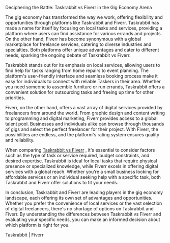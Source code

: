Deciphering the Battle: Taskrabbit vs Fiverr in the Gig Economy Arena

The gig economy has transformed the way we work, offering flexibility and opportunities through platforms like Taskrabbit and Fiverr. Taskrabbit has made a name for itself by focusing on local tasks and services, providing a platform where users can find assistance for various errands and projects. On the other hand, Fiverr has become synonymous with a global marketplace for freelance services, catering to diverse industries and specialties. Both platforms offer unique advantages and cater to different needs, sparking the ongoing debate of Taskrabbit vs Fiverr.

Taskrabbit stands out for its emphasis on local services, allowing users to find help for tasks ranging from home repairs to event planning. The platform's user-friendly interface and seamless booking process make it easy for individuals to connect with reliable Taskers in their area. Whether you need someone to assemble furniture or run errands, Taskrabbit offers a convenient solution for outsourcing tasks and freeing up time for other priorities.

Fiverr, on the other hand, offers a vast array of digital services provided by freelancers from around the world. From graphic design and content writing to programming and digital marketing, Fiverr provides access to a global talent pool. Businesses and individuals alike can browse through thousands of gigs and select the perfect freelancer for their project. With Fiverr, the possibilities are endless, and the platform's rating system ensures quality and reliability.

When comparing <a href="https://miracuves.com/solutions/fiverr-clone/">Taskrabbit vs Fiverr</a>
, it's essential to consider factors such as the type of task or service required, budget constraints, and desired expertise. Taskrabbit is ideal for local tasks that require physical presence or specialized knowledge, while Fiverr excels in offering digital services with a global reach. Whether you're a small business looking for affordable services or an individual seeking help with a specific task, both Taskrabbit and Fiverr offer solutions to fit your needs.

In conclusion, Taskrabbit and Fiverr are leading players in the gig economy landscape, each offering its own set of advantages and opportunities. Whether you prefer the convenience of local services or the vast selection of digital freelancers, there's no shortage of options on Taskrabbit and Fiverr. By understanding the differences between Taskrabbit vs Fiverr and evaluating your specific needs, you can make an informed decision about which platform is right for you.

Taskrabbit | Fiverr






